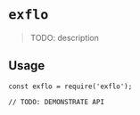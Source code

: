 # `exflo`

> TODO: description

## Usage

```
const exflo = require('exflo');

// TODO: DEMONSTRATE API
```
